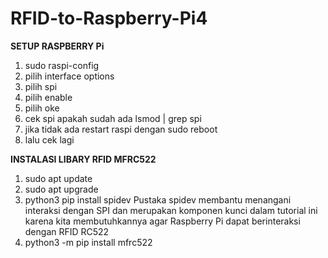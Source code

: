 # RFID-to-Raspberry-Pi4

**SETUP RASPBERRY Pi**
1. sudo raspi-config
2. pilih interface options
3. pilih spi
4. pilih enable
5. pilih oke
6. cek spi apakah sudah ada lsmod | grep spi
7. jika tidak ada restart raspi dengan sudo reboot
8. lalu cek lagi

**INSTALASI LIBARY RFID MFRC522**
1. sudo apt update
2. sudo apt upgrade
3. python3 pip install spidev
   Pustaka spidev membantu menangani interaksi dengan SPI dan merupakan komponen kunci dalam tutorial ini karena kita membutuhkannya agar
   Raspberry Pi dapat berinteraksi dengan RFID RC522
4. python3 -m pip install mfrc522
